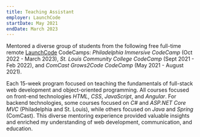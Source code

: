 ```yaml
---
title: Teaching Assistant
employer: LaunchCode
startDate: May 2021
endDate: March 2023
---
```


Mentored a diverse group of students from the following free full-time remote [LaunchCode](https://launchcode.org) CodeCamps: _Philadelphia Immersive CodeCamp_ (Oct 2022 - March 2023), _St. Louis Community College CodeCamp_ (Sept 2021 - Feb 2022), and _ComCast Grows2Code CodeCamp_ (May 2021 - August 2021).

Each 15-week program focused on teaching the fundamentals of full-stack web development and object-oriented programming. All courses focused on front-end technologies _HTML_, _CSS_, _JavaScript_, and _Angular_. For backend technologies, some courses focused on _C#_ and _ASP.NET Core MVC_ (Philadelphia and St. Louis), while others focused on _Java_ and _Spring_ (ComCast). This diverse mentoring experience provided valuable insights and enriched my understanding of web development, communication, and education.
